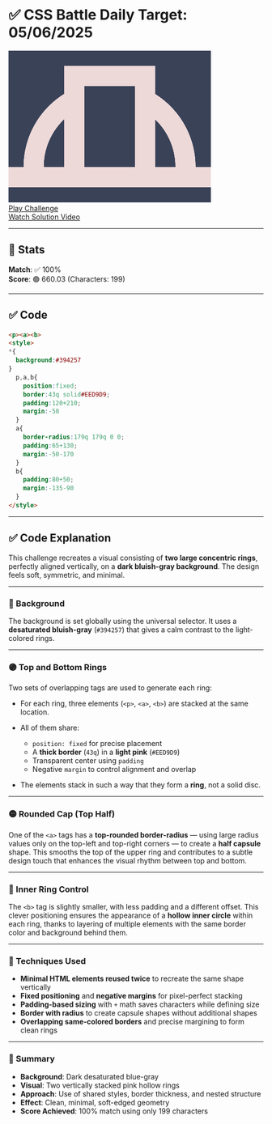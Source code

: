 # ✅ CSS Battle Daily Target: 05/06/2025

![Target](./images/05.png)  
[Play Challenge](http://cssbattle.dev/play/rhgEVf1zxiUqU50PXgFU)  
[Watch Solution Video](https://youtube.com/shorts/W1KPCI67AoE)

---

## 🔢 Stats

**Match**: ✅ 100%  
**Score**: 🟢 660.03 (Characters: 199)

---

## ✅ Code

```html
<p><a><b>
<style>
*{
  background:#394257
}
  p,a,b{
    position:fixed;
    border:43q solid#EED9D9;
    padding:120+210;
    margin:-58
  }
  a{
    border-radius:179q 179q 0 0;
    padding:65+130;
    margin:-50-170
  }
  b{
    padding:80+50;
    margin:-135-90
  }
</style>
```

---

## ✅ Code Explanation

This challenge recreates a visual consisting of **two large concentric rings**, perfectly aligned vertically, on a **dark bluish-gray background**. The design feels soft, symmetric, and minimal.

---

### 🎨 Background

The background is set globally using the universal selector. It uses a **desaturated bluish-gray** (`#394257`) that gives a calm contrast to the light-colored rings.

---

### 🟣 Top and Bottom Rings

Two sets of overlapping tags are used to generate each ring:

* For each ring, three elements (`<p>`, `<a>`, `<b>`) are stacked at the same location.
* All of them share:

  * `position: fixed` for precise placement
  * A **thick border** (`43q`) in a **light pink** (`#EED9D9`)
  * Transparent center using `padding`
  * Negative `margin` to control alignment and overlap
* The elements stack in such a way that they form a **ring**, not a solid disc.

---

### 🟡 Rounded Cap (Top Half)

One of the `<a>` tags has a **top-rounded border-radius** — using large radius values only on the top-left and top-right corners — to create a **half capsule** shape. This smooths the top of the upper ring and contributes to a subtle design touch that enhances the visual rhythm between top and bottom.

---

### 🔳 Inner Ring Control

The `<b>` tag is slightly smaller, with less padding and a different offset. This clever positioning ensures the appearance of a **hollow inner circle** within each ring, thanks to layering of multiple elements with the same border color and background behind them.

---

### 🧠 Techniques Used

* **Minimal HTML elements reused twice** to recreate the same shape vertically
* **Fixed positioning** and **negative margins** for pixel-perfect stacking
* **Padding-based sizing** with `+` math saves characters while defining size
* **Border with radius** to create capsule shapes without additional shapes
* **Overlapping same-colored borders** and precise margining to form clean rings

---

### 🏁 Summary

* **Background**: Dark desaturated blue-gray
* **Visual**: Two vertically stacked pink hollow rings
* **Approach**: Use of shared styles, border thickness, and nested structure
* **Effect**: Clean, minimal, soft-edged geometry
* **Score Achieved**: 100% match using only 199 characters